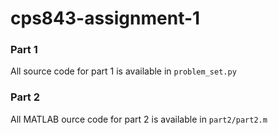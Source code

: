 # cps843-assignment-1

### Part 1

All source code for part 1 is available in `problem_set.py`

### Part 2

All MATLAB ource code for part 2 is available in `part2/part2.m`
